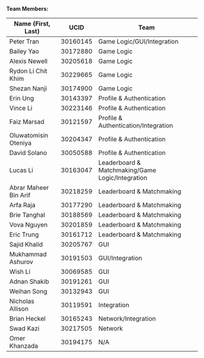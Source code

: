 **Team Members:**

|**Name (First, Last)** |**UCID**  | **Team**                                         |    
| ----------------------|----------|--------------------------------------------------|
| Peter Tran            | 30160145 | Game Logic/GUI/Integration                       |   
| Bailey Yao            | 30172880 | Game Logic                                       |  
| Alexis Newell         | 30205618 | Game Logic                                       |  
| Rydon Li Chit Khim    | 30229665 | Game Logic                                       |      
| Shezan Nanji          | 30174900 | Game Logic                                       |  
| Erin Ung              | 30143397 | Profile & Authentication                         |
| Vince Li              | 30223146 | Profile & Authentication                         | 
| Faiz Marsad           | 30121597 | Profile & Authentication/Integration             |
| Oluwatomisin Oteniya  | 30204347 | Profile & Authentication                         |
| David Solano          | 30050588 | Profile & Authentication                         | 
| Lucas Li              | 30163047 | Leaderboard & Matchmaking/Game Logic/Integration |
| Abrar Maheer Bin Arif | 30218259 | Leaderboard & Matchmaking                        |
| Arfa Raja             | 30177290 | Leaderboard & Matchmaking                        |
| Brie Tanghal          | 30188569 | Leaderboard & Matchmaking                        |
| Vova Nguyen           | 30201859 | Leaderboard & Matchmaking                        |
| Eric Trung            | 30161712 | Leaderboard & Matchmaking                        |
| Sajid Khalid          | 30205767 | GUI                                              |
| Mukhammad Ashurov     | 30191503 | GUI/Integration                                  |
| Wish Li               | 30069585 | GUI                                              |
| Adnan Shakib          | 30191261 | GUI                                              |
| Weihan Song           | 30132943 | GUI                                              |
| Nicholas Allison      | 30119591 | Integration                                      |
| Brian Heckel          | 30165243 | Network/Integration                              |
| Swad Kazi             | 30217505 | Network                                          |
| Omer Khanzada         | 30194175 | N/A                                              |
